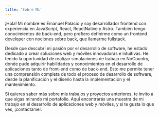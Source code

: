 ```yaml
---
title: 'Sobre Mi'
---
```


¡Hola! Mi nombre es Emanuel Palacio y soy desarrollador frontend con experiencia en JavaScript, React, ReactNative y Astro. También tengo conocimientos de back-end, pero prefiero definirme como un frontend developer con nociones sobre back, que llamarme fullstack.

Desde que descubrí mi pasión por el desarrollo de software, he estado dedicado a crear soluciones web y móviles innovadoras e intuitivas. He tenido la oportunidad de realizar simulaciones de trabajo en NoCountry, donde pude adquirir habilidades y conocimientos en el desarrollo de aplicaciones tanto de front-end como de back-end. Esto me permite tener una comprensión completa de todo el proceso de desarrollo de software, desde la planificación y el diseño hasta la implementación y el mantenimiento.

Si quieres saber más sobre mis trabajos y proyectos anteriores, te invito a que sigas mirando mi portafolio. Aquí encontrarás una muestra de mi trabajo en el desarrollo de aplicaciones web y móviles, y si te gusta lo que ves, ¡contáctame!.
